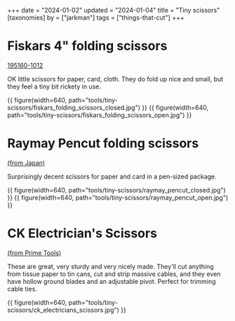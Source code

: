 +++
date = "2024-01-02"
updated = "2024-01-04"
title = "Tiny scissors"
[taxonomies]
by = ["jarkman"]
tags = ["things-that-cut"]
+++

# Fiskars 4" folding scissors 

[195160-1012](https://www.fiskars.com/en-us/crafting-and-sewing/products/scissors-and-shears/folding-scissors-4-195160-1012)

OK little scissors for paper, card, cloth. They do fold up nice and small, but they feel a tiny bit rickety in use.

{{ figure(width=640, path="tools/tiny-scissors/fiskars_folding_scissors_closed.jpg") }}
{{ figure(width=640, path="tools/tiny-scissors/fiskars_folding_scissors_open.jpg") }}


# Raymay Pencut folding scissors

[(from Japan)](https://www.japantrendshop.com/raymay-pencut-scissors-p-2111.html)

Surprisingly decent scissors for paper and card in a pen-sized package.


{{ figure(width=640, path="tools/tiny-scissors/raymay_pencut_closed.jpg") }}
{{ figure(width=640, path="tools/tiny-scissors/raymay_pencut_open.jpg") }}

# CK Electrician's Scissors

[(from Prime Tools)](https://www.primetools.co.uk/product/ck-492001-heavy-duty-electricians-scissors-140mm-soft-cable-tape-ties/)

These are great, very sturdy and very nicely made. They'll cut anything from tissue paper to tin cans, cut and strip massive cables, and they even have hollow ground blades and an adjustable pivot. Perfect for trimming cable ties.

{{ figure(width=640, path="tools/tiny-scissors/ck_electricians_scissors.jpg") }}
